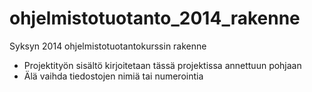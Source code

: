 ohjelmistotuotanto_2014_rakenne
===============================

Syksyn 2014 ohjelmistotuotantokurssin rakenne

* Projektityön sisältö kirjoitetaan tässä projektissa annettuun pohjaan
* Älä vaihda tiedostojen nimiä tai numerointia